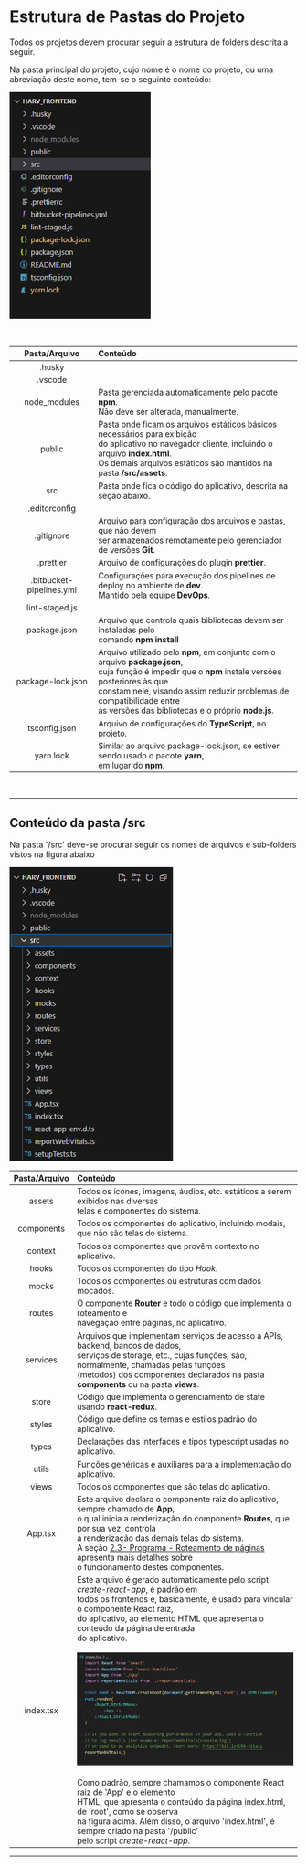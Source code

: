# Estrutura de Pastas do Projeto

Todos os projetos devem procurar seguir a estrutura de folders descrita a seguir.

Na pasta principal do projeto, cujo nome é o nome do projeto, ou uma abreviação deste nome, tem-se o seguinte conteúdo:

![Project Folder Structure](./images/project-folder-structure.png)

<br>

| Pasta/Arquivo            | Conteúdo                                                           |
| :----------------------: | :----------------------------------------------------------------- |
| .husky                   |  |
| .vscode                  |  |
| node_modules             | Pasta gerenciada automaticamente pelo pacote **npm**.  <br> Não deve ser alterada, manualmente. |
| public                   | Pasta onde ficam os arquivos estáticos básicos necessários para exibição <br> do aplicativo no navegador cliente, incluindo o arquivo **index.html**. <br> Os demais arquivos estáticos são mantidos na pasta **/src/assets**. |
| src                      | Pasta onde fica o código do aplicativo, descrita na seção abaixo. |
| .editorconfig            |  |
| .gitignore               | Arquivo para configuração dos arquivos e pastas, que não devem <br> ser armazenados remotamente pelo gerenciador de versões **Git**. |
| .prettier                | Arquivo de configurações do plugin **prettier**.   |
| .bitbucket-pipelines.yml | Configurações para execução dos pipelines de deploy no ambiente de **dev**. <br> Mantido pela equipe **DevOps**. |
| lint-staged.js           |
| package.json             | Arquivo que controla quais bibliotecas devem ser instaladas pelo <br> comando **npm install** |
| package-lock.json        | Arquivo utilizado pelo **npm**, em conjunto com o arquivo **package.json**, <br> cuja função é impedir que o **npm** instale versões posteriores às que <br> constam nele, visando assim reduzir problemas de compatibilidade entre <br> as versões das bibliotecas e o próprio **node.js**. |
| tsconfig.json            | Arquivo de configurações do **TypeScript**, no projeto. |
| yarn.lock                | Similar ao arquivo package-lock.json, se estiver sendo usado o pacote **yarn**, <br> em lugar do **npm**. |


<br>

***

## Conteúdo da pasta **/src**

Na pasta '/src' deve-se procurar seguir os nomes de arquivos e sub-folders vistos na figura abaixo


![/src Folder](./images/src-folder.png)

| Pasta/Arquivo  | Conteúdo                                                           |
| :------------: | :----------------------------------------------------------------- |
| assets         | Todos os ícones, imagens, áudios, etc. estáticos a serem exibidos nas diversas <br> telas e componentes do sistema. |
| components     | Todos os componentes do aplicativo, incluindo modais, <br> que não são telas do sistema. |
| context        | Todos os componentes que provêm contexto no aplicativo. |
| hooks          | Todos os componentes do tipo *Hook*. |
| mocks          | Todos os componentes ou estruturas com dados mocados. |
| routes         | O componente **Router** e todo o código que implementa o roteamento e <br> navegação entre páginas, no aplicativo. |
| services       | Arquivos que implementam serviços de acesso a APIs, backend, bancos de dados, <br> serviços de storage, etc., cujas funções, são, normalmente, chamadas pelas funções <br> (métodos) dos componentes declarados na pasta **components** ou na pasta **views**. |
| store          | Código que implementa o gerenciamento de state usando **react-redux**. |
| styles         | Código que define os temas e estilos padrão do aplicativo. |
| types          | Declarações das interfaces e tipos typescript usadas no aplicativo. |
| utils          | Funções genéricas e auxiliares para a implementação do aplicativo. |
| views          | Todos os componentes que são telas do aplicativo. |
| App.tsx        | Este arquivo declara o componente raiz do aplicativo, sempre chamado de **App**, <br> o qual inicia a renderização do componente **Routes**, que por sua vez, controla <br> a renderização das demais telas do sistema. <br> A seção [2.3- Programa - Roteamento de páginas]() apresenta mais detalhes sobre <br> o funcionamento destes componentes. |
| index.tsx      | Este arquivo é gerado automaticamente pelo script *create-react-app*, é padrão em <br> todos os frontends e, basicamente, é usado para vincular o componente React raiz, <br> do aplicativo, ao elemento HTML que apresenta o conteúdo da página de entrada <br> do aplicativo. <br> <br> ![index.tsx contents](./images/index.tsx.png) <br> <br> Como padrão, sempre chamamos o componente React raiz de 'App' e o elemento <br> HTML, que apresenta o conteúdo da página index.html, de 'root', como se observa <br> na figura acima. Além disso, o arquivo 'index.html', é sempre criado na pasta '/public' <br> pelo script *create-react-app*.

***
